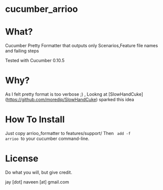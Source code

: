 cucumber_arrioo
===============


What?
====

Cucumber Pretty Formatter that outputs  only Scenarios,Feature file names and failing steps

Tested with Cucumber 0.10.5


Why?
====
As I felt pretty format is too verbose ;) , Lookng at [SlowHandCuke] (https://github.com/moredip/SlowHandCuke) sparked this idea



How To Install
==============

Just copy arrioo_formatter to features/support/
Then <code> add -f arrioo </code>to your cucumber command-line.



License
=========

Do what you will, but give credit.

jay [dot] naveen [at] gmail.com
